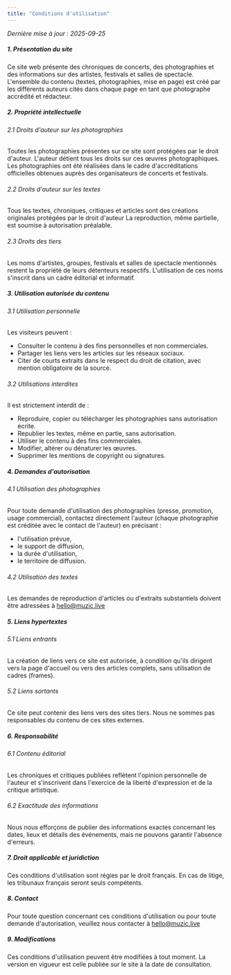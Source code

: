 ```yaml
---
title: "Conditions d'utilisation"
---
```


*Dernière mise à jour : 2025-09-25*

##### 1. Présentation du site

Ce site web présente des chroniques de concerts, des photographies et des informations sur des artistes, festivals et
salles de spectacle. L'ensemble du contenu (textes, photographies, mise en page) est créé par les différents auteurs
cités dans chaque page en tant que photographe accrédité et rédacteur.

##### 2. Propriété intellectuelle

###### 2.1 Droits d'auteur sur les photographies

Toutes les photographies présentes sur ce site sont protégées par le droit d'auteur.
L'auteur détient tous les droits sur ces œuvres photographiques.
Les photographies ont été réalisées dans le cadre d'accréditations officielles obtenues auprès des organisateurs de
concerts et festivals.

###### 2.2 Droits d'auteur sur les textes

Tous les textes, chroniques, critiques et articles sont des créations originales protégées par le droit d'auteur
La reproduction, même partielle, est soumise à autorisation préalable.

###### 2.3 Droits des tiers

Les noms d'artistes, groupes, festivals et salles de spectacle mentionnés restent la propriété de leurs détenteurs
respectifs.
L'utilisation de ces noms s'inscrit dans un cadre éditorial et informatif.

##### 3. Utilisation autorisée du contenu

######  3.1 Utilisation personnelle

Les visiteurs peuvent :

- Consulter le contenu à des fins personnelles et non commerciales.
- Partager les liens vers les articles sur les réseaux sociaux.
- Citer de courts extraits dans le respect du droit de citation, avec mention obligatoire de la source.

###### 3.2 Utilisations interdites

Il est strictement interdit de :

- Reproduire, copier ou télécharger les photographies sans autorisation écrite.
- Republier les textes, même en partie, sans autorisation.
- Utiliser le contenu à des fins commerciales.
- Modifier, altérer ou dénaturer les œuvres.
- Supprimer les mentions de copyright ou signatures.

##### 4. Demandes d'autorisation

######  4.1 Utilisation des photographies

Pour toute demande d'utilisation des photographies (presse, promotion, usage commercial), contactez directement l'auteur
(chaque photographie est créditée avec le contact de l'auteur) en précisant :

- l'utilisation prévue,
- le support de diffusion,
- la durée d'utilisation,
- le territoire de diffusion.

######  4.2 Utilisation des textes

Les demandes de reproduction d'articles ou d'extraits substantiels doivent être adressées à hello@muzic.live

#####  5. Liens hypertextes

###### 5.1 Liens entrants

La création de liens vers ce site est autorisée, à condition qu'ils dirigent vers la page d'accueil ou vers des
articles complets, sans utilisation de cadres (frames).

###### 5.2 Liens sortants

Ce site peut contenir des liens vers des sites tiers. Nous ne sommes pas responsables du contenu de ces sites
externes.

##### 6. Responsabilité

###### 6.1 Contenu éditorial

Les chroniques et critiques publiées reflètent l'opinion personnelle de l'auteur et s'inscrivent dans l'exercice de
la liberté d'expression et de la critique artistique.

###### 6.2 Exactitude des informations

Nous nous efforçons de publier des informations exactes concernant les dates, lieux et détails des événements, mais
ne pouvons garantir l'absence d'erreurs.

##### 7. Droit applicable et juridiction

Ces conditions d'utilisation sont régies par le droit français. En cas de litige, les tribunaux français seront seuls
compétents.

##### 8. Contact

Pour toute question concernant ces conditions d'utilisation ou pour toute demande d'autorisation, veuillez nous
contacter à hello@muzic.live

##### 9. Modifications

Ces conditions d'utilisation peuvent être modifiées à tout moment. La version en vigueur est celle publiée sur le
site à la date de consultation.
